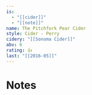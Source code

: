 ```yaml
---
is:
  - "[[cider]]"
  - "[[note]]"
name: The Pitchfork Pear Cider
style: Cider - Perry
cidery: "[[Sonoma Cider]]"
abv: 6
rating: 👍
last: "[[2016-05]]"
---
```

# Notes

